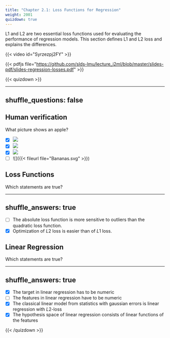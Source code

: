 ```yaml
---
title: "Chapter 2.1: Loss Functions for Regression"
weight: 2001
quizdown: true
---
```

L1 and L2 are two essential loss functions used for evaluating the performance of regression models. This section defines L1 and L2 loss and explains the differences.

<!--more-->
{{< video id="Syrzezpj2FY" >}}

{{< pdfjs file="https://github.com/slds-lmu/lecture_i2ml/blob/master/slides-pdf/slides-regression-losses.pdf" >}}

{{< quizdown >}}

---
shuffle_questions: false
---

## Human verification

What picture shows an apple?

- [x] ![](https://upload.wikimedia.org/wikipedia/commons/2/22/Malus_domestica_a1.jpg)
- [x] ![](https://upload.wikimedia.org/wikipedia/commons/9/92/95apple.jpeg)
- [x] ![](https://upload.wikimedia.org/wikipedia/commons/thumb/e/e3/Macintosh_128k_transparency.png/511px-Macintosh_128k_transparency.png)
- [ ] ![]({{< fileurl file="Bananas.svg" >}})

## Loss Functions

Which statements are true?

---
shuffle_answers: true
---

- [ ] The absolute loss function is more sensitive to outliers than the quadratic loss function.
- [x] Optimization of $L2$ loss is easier than of $L1$ loss.

## Linear Regression

Which statements are true?

---
shuffle_answers: true
---

- [x] The target in linear regression has to be numeric
- [ ] The features in linear regression have to be numeric
- [x] The classical linear model from statistics with gaussian errors is linear regression with $L2$-loss
- [x] The hypothesis space of linear regression consists of linear functions of the features

{{< /quizdown >}}


